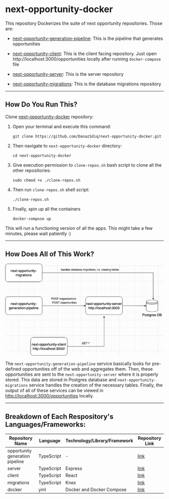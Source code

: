 # next-opportunity-docker

This repository Dockerizes the suite of next opportunity repositories. Those are:

- [next-opportunity-generation-pipeline](https://github.com/DanazSdiq/next-opportunity-generation-pipeline): This is the pipeline that generates opportunities

- [next-opportunity-client](https://github.com/DanazSdiq/next-opportunity-client): This is the client facing repository. Just open http://localhost:3000/opportunities locally after running `docker-compose` file

- [next-opportunity-server](https://github.com/DanazSdiq/next-opportunity-server): This is the server repository

- [next-opportunity-migrations](https://github.com/DanazSdiq/next-opportunity-migrations): This is the database migrations repository

---

## How Do You Run This?

Clone [next-opportunity-docker](https://github.com/DanazSdiq/next-opportunity-docker) repository:

1. Open your terminal and execute this command:
    ```
    git clone https://github.com/DanazSdiq/next-opportunity-docker.git
    ```

2. Then navigate to `next-opportunity-docker` directory:
    ```
    cd next-opportunity-docker
    ```

3. Give execution permission to `clone-repos.sh` bash script to clone all the other repositories:
    ```
    sudo chmod +x ./clone-repos.sh
    ```

4. Then run `clone-repos.sh` shell script:
    ```
    ./clone-repos.sh
    ```

5. Finally, spin up all the containers
    ```
    docker-compose up
    ```

This will run a functioning version of all the apps. This might take a few minutes, please wait patiently :)

---

## How Does All of This Work?

![next-opportunity layout](./next-opportunity-layout.jpg)


The `next-opportunity-generation-pipeline` service basically looks for pre-defined opportunities off of the web and aggregates them. Then, these opportunities are sent to the `next-opportunity-server` where it is properly stored. This data are stored in Postgres database and `next-opportunity-migrations` service handles the creation of the necessary tables. Finally, the output of all of these services can be viewed in [http://localhost:3000/opportunities](http://localhost:3000/opportunities) locally. 

---

## Breakdown of Each Respository's Languages/Frameworks:

| Repository Name 	| Language 	| Technology/Library/Framework 	| Repository Link 	|
|---	|---	|---	|---	|
| opportunity generation pipeline 	| TypeScript 	| - 	| [link](https://github.com/DanazSdiq/next-opportunity-generation-pipeline) 	|
| server 	| TypeScript 	| Express 	| [link](https://github.com/DanazSdiq/next-opportunity-server) 	|
| client 	| TypeScript 	| React 	| [link](https://github.com/DanazSdiq/next-opportunity-client) 	|
| migrations 	| TypeScript 	| Knex 	| [link](https://github.com/DanazSdiq/next-opportunity-migrations) 	|
| docker 	| yml 	| Docker and Docker Compose 	| [link](https://github.com/DanazSdiq/next-opportunity-docker) 	|
